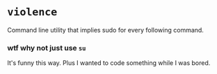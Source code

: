 # `violence`
Command line utility that implies sudo for every following command.

### wtf why not just use `su`
It's funny this way. Plus I wanted to code something while I was bored.
